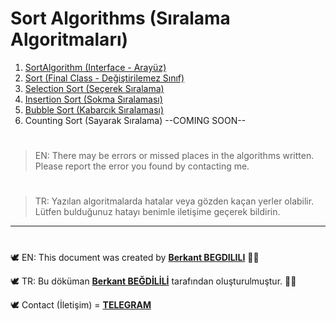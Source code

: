 # Sort Algorithms (Sıralama Algoritmaları)

 1. [SortAlgorithm (Interface - Arayüz)](https://github.com/berkantbegdilili/JavaAlgorithms/blob/master/sorts/SortAlgorithm.java "by BB")
 2. [Sort (Final Class - Değiştirilemez Sınıf)](https://github.com/berkantbegdilili/JavaAlgorithms/blob/master/sorts/Sort.java "by BB")
 3. [Selection Sort (Seçerek Sıralama)](https://github.com/berkantbegdilili/JavaAlgorithms/blob/master/sorts/SelectionSort.java "by BB")
 4. [Insertion Sort (Sokma Sıralaması)](https://github.com/berkantbegdilili/JavaAlgorithms/blob/master/sorts/InsertionSort.java "by BB")
 5. [Bubble Sort (Kabarcık Sıralaması)](https://github.com/berkantbegdilili/JavaAlgorithms/blob/master/sorts/BubbleSort.java "by BB")
 6. Counting Sort (Sayarak Sıralama) --COMING SOON--



#
> EN: There may be errors or missed places in the algorithms written. Please report the error you found by contacting me.
#
> TR: Yazılan algoritmalarda hatalar veya gözden kaçan yerler olabilir. Lütfen bulduğunuz hatayı benimle iletişime geçerek bildirin.

________________________________
#
🕊 EN: This document was created by [**Berkant BEGDILILI**](https://www.linkedin.com/in/berkantbegdilili/ "LinkedIN: berkantbegdilili")  ✌🏼

🕊 TR: Bu döküman [**Berkant BEĞDİLİLİ**](https://www.linkedin.com/in/berkantbegdilili/ "LinkedIN: berkantbegdilili") tarafından oluşturulmuştur. ✌🏼

🕊 Contact (İletişim) = [**TELEGRAM**](https://t.me/berkantbegdilili/ "Telegram: @berkantbegdilili")




